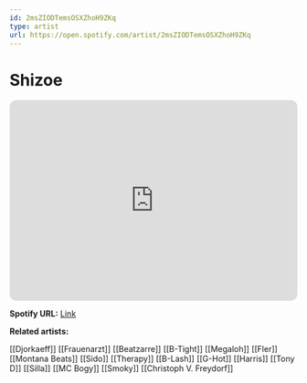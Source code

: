 ```yaml
---
id: 2msZIODTemsOSXZhoH9ZKq
type: artist
url: https://open.spotify.com/artist/2msZIODTemsOSXZhoH9ZKq
---
```

# Shizoe

<iframe style="border-radius:12px" src="https://open.spotify.com/embed/artist/2msZIODTemsOSXZhoH9ZKq" width="100%" height="352" frameBorder="0" allowfullscreen="" allow="autoplay; clipboard-write; encrypted-media; fullscreen; picture-in-picture" loading="lazy"></iframe>

**Spotify URL:** [Link](https://open.spotify.com/artist/2msZIODTemsOSXZhoH9ZKq)

**Related artists:**

[[Djorkaeff]]
[[Frauenarzt]]
[[Beatzarre]]
[[B-Tight]]
[[Megaloh]]
[[Fler]]
[[Montana Beats]]
[[Sido]]
[[Therapy]]
[[B-Lash]]
[[G-Hot]]
[[Harris]]
[[Tony D]]
[[Silla]]
[[MC Bogy]]
[[Smoky]]
[[Christoph V. Freydorf]]
